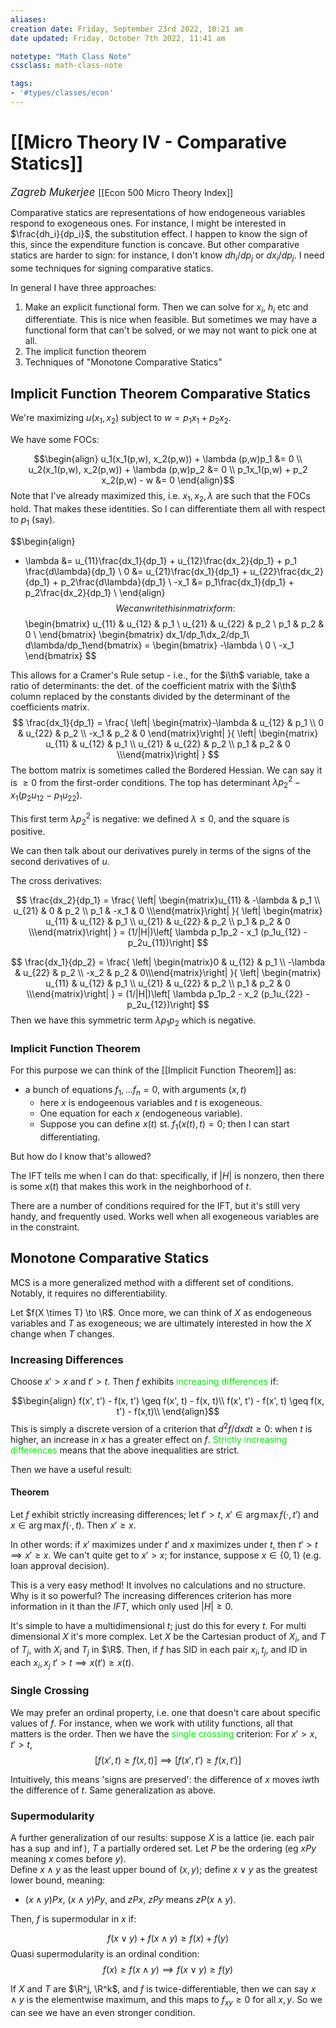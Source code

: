 ```yaml
---
aliases:
creation date: Friday, September 23rd 2022, 10:21 am
date updated: Friday, October 7th 2022, 11:41 am

notetype: "Math Class Note"
cssclass: math-class-note

tags: 
- '#types/classes/econ'
---
```


# [[Micro Theory IV - Comparative Statics]]
<span style = "font-size:120%"><i >Zagreb Mukerjee </i></span>
[[Econ 500 Micro Theory Index]]

Comparative statics are representations of how endogeneous variables respond to exogeneous ones. For instance, I might be interested in $\frac{dh_i}{dp_i}$, the substitution effect. I happen to know the sign of this, since the expenditure function is concave. But other comparative statics are harder to sign: for instance, I don't know $dh_i/dp_j$ or $dx_i/dp_j$. I need some techniques for signing comparative statics. 

In general I have three approaches:
1) Make an explicit functional form. Then we can solve for $x_i$, $h_i$ etc and differentiate. This is nice when feasible. But sometimes we may have a functional form that can't be solved, or we may not want to pick one at all. 
2) The implicit function theorem
3) Techniques of "Monotone Comparative Statics"

## Implicit Function Theorem Comparative Statics

We're maximizing $u(x_1, x_2)$ subject to $w = p_1 x_1 + p_2 x_2$. 

We have some FOCs: 

$$\begin{align}
u_1(x_1(p,w), x_2(p,w)) + \lambda (p,w)p_1 &= 0 \\
u_2(x_1(p,w), x_2(p,w)) + \lambda (p,w)p_2 &= 0 \\
p_1x_1(p,w) + p_2 x_2(p,w) - w &= 0
\end{align}$$
Note that I've already maximized this, i.e. $x_1, x_2, \lambda$ are such that the FOCs hold. That makes these identities. So I can differentiate them all with respect to $p_1$ (say). 

$$\begin{align}
 - \lambda &= u_{11}\frac{dx_1}{dp_1} + u_{12}\frac{dx_2}{dp_1} + p_1 \frac{d\lambda}{dp_1} \\
0 &= u_{21}\frac{dx_1}{dp_1} + u_{22}\frac{dx_2}{dp_1} + p_2\frac{d\lambda}{dp_1} \\
-x_1 &= p_1\frac{dx_1}{dp_1} + p_2\frac{dx_2}{dp_1} \\
\end{align}$$
We can write this in matrix form: 
$$
\begin{bmatrix} 
u_{11} & u_{12} & p_1 \\ 
u_{21} & u_{22} & p_2 \\ 
p_1 & p_2 & 0 \\
\end{bmatrix}
\begin{bmatrix} dx_1/dp_1\\dx_2/dp_1\\ d\lambda/dp_1\end{bmatrix} = \begin{bmatrix} 
-\lambda \\ 0 \\ -x_1
\end{bmatrix}
$$

This allows for a Cramer's Rule setup - i.e., for the $i\th$ variable, take a ratio of determinants: the det. of the coefficient matrix with the $i\th$ column replaced by the constants divided by the determinant of the coefficients matrix. 
$$
\frac{dx_1}{dp_1} = \frac{
	\left| \begin{matrix}-\lambda & u_{12} & p_1 \\ 0 & u_{22} & p_2 \\ -x_1 & p_2 & 0 \end{matrix}\right|
}{
	\left| \begin{matrix} u_{11} & u_{12} & p_1 \\ 
u_{21} & u_{22} & p_2 \\ 
p_1 & p_2 & 0 \\\end{matrix}\right|
}
$$
The bottom matrix is sometimes called the Bordered Hessian. We can say it is $\geq 0$ from the first-order conditions. 
The top has determinant $\lambda p_2^2 - x_1(p_2u_{12} - p_1u_{22})$. 

This first term $\lambda p_2^2$ is negative: we defined $\lambda \leq 0$, and the square is positive. 

We can then talk about our derivatives purely in terms of the signs of the second derivatives of $u$. 

The cross derivatives: 

$$
\frac{dx_2}{dp_1} = \frac{
	\left| \begin{matrix}u_{11} & -\lambda & p_1 \\ 
u_{21} & 0 & p_2 \\ 
p_1 & -x_1 & 0 \\\end{matrix}\right|
}{
	\left| \begin{matrix} u_{11} & u_{12} & p_1 \\ 
u_{21} & u_{22} & p_2 \\ 
p_1 & p_2 & 0 \\\end{matrix}\right|
} = (1/|H|)\left[ \lambda p_1p_2 - x_1 (p_1u_{12} -p_2u_{11})\right]
$$

$$
\frac{dx_1}{dp_2} = \frac{
	\left| \begin{matrix}0 & u_{12} & p_1 \\ 
-\lambda & u_{22} & p_2 \\ 
-x_2 & p_2 & 0\\\end{matrix}\right|
}{
	\left| \begin{matrix} u_{11} & u_{12} & p_1 \\ 
u_{21} & u_{22} & p_2 \\ 
p_1 & p_2 & 0 \\\end{matrix}\right|
} = (1/|H|)\left[ \lambda p_1p_2 - x_2 (p_1u_{22} -p_2u_{12})\right]
$$
Then we have this symmetric term $\lambda p_1p_2$ which is negative. 

### Implicit Function Theorem

For this purpose we can think of the [[Implicit Function Theorem]] as: 
- a bunch of equations $f_1, \ldots f_n = 0$, with arguments $(x,t)$ 
	- here $x$ is endogeenous variables and $t$ is exogeneous. 
	- One equation for each $x$ (endogeneous variable). 
	- Suppose you can define $x(t)$ st. $f_1(x(t),t) = 0$; then I can start differentiating. 

But how do I know that's allowed?

The IFT tells me when I can do that: specifically, if $|H|$ is nonzero, then there is some $x(t)$ that makes this work in the neighborhood of $t$. 

There are a number of conditions required for the IFT, but it's still very handy, and frequently used. Works well when all exogeneous variables are in the constraint. 



## Monotone Comparative Statics

MCS is a more generalized method with a different set of conditions. Notably, it requires no differentiability. 

Let $f(X \times T) \to \R$. Once more, we can think of $X$ as endogeneous variables and $T$ as exogeneous; we are ultimately interested in how the $X$ change when $T$ changes. 


### Increasing Differences

Choose $x' > x$ and $t' > t$. Then $f$ exhibits <font color=gree>increasing differences</font> if: 

$$\begin{align}
f(x', t') - f(x, t') \geq f(x', t) - f(x, t)\\
f(x', t') - f(x', t) \geq f(x, t') - f(x,t)\\
\end{align}$$
This is simply a discrete version of a criterion that $d^2f/dxdt \geq 0$: when $t$ is higher, an increase in $x$ has a greater effect on $f$. <font color=gree>Strictly increasing differences</font> means that the above inequalities are strict. 


Then we have a useful result:

#### Theorem

Let $f$ exhibit strictly increasing differences; let $t' > t$, $x' \in \arg \max f(\cdot, t')$ and $x \in \arg \max f(\cdot, t)$. Then $x' \geq x$. 

In other words: if $x'$ maximizes under $t'$ and $x$ maximizes under $t$, then $t' > t \implies x' \geq x$. 
We can't quite get to $x'>x$; for instance, suppose $x \in \{0,1\}$ (e.g. loan approval decision). 

This is a very easy method! It involves no calculations and no structure. Why is it so powerful? The increasing differences criterion has more information in it than the $IFT$, which only used $|H| \geq 0$. 

It's simple to have a multidimensional $t$; just do this for every $t$. For multi dimensional $X$ it's more complex. Let $X$ be the Cartesian product of $X_i$, and $T$ of $T_j$, with $X_i$ and $T_j$ in $\R$. Then, if $f$ has SID in each pair $x_i, t_j$, and ID in each $x_i, x_j$ $t' > t \implies x(t') \geq x(t)$. 


### Single Crossing

We may prefer an ordinal property, i.e. one that doesn't care about specific values of $f$. For instance, when we work with utility functions, all that matters is the order. Then we have the <font color=gree>single crossing</font> criterion: For $x' > x$, $t' > t$, 
$$[f(x', t) \geq f(x, t)] \implies [f(x', t') \geq f(x, t')]$$

Intuitively, this means 'signs are preserved': the difference of $x$ moves iwth the difference of $t$. Same generalization as above. 


### Supermodularity

A further generalization of our results: suppose $X$ is a lattice (ie. each pair has a $\sup$ and $\inf$), $T$ a partially ordered set. Let $P$ be the ordering (eg $xPy$ meaning $x$ comes before $y$).  
Define $x \land y$ as the least upper bound of $(x,y)$; define $x \lor y$ as the greatest lower bound, meaning:
- $(x \land y)Px$, $(x\land y)Py$, and $zPx$, $zPy$ means $zP(x\land y)$. 


Then, $f$ is supermodular in $x$ if: 

$$ f(x \lor y ) + f(x \land y) \geq f(x) + f(y) $$
Quasi supermodularity is an ordinal condition: 
$$ f(x) \geq f(x \land y) \implies f(x \lor y) \geq f(y)$$


If $X$ and $T$ are $\R^j, \R^k$, and $f$ is twice-differentiable, then we can say $x \land y$ is the elementwise maximum, and this maps to $f_{xy} \geq 0$ for all $x,y$. So we can see we have an even stronger condition. 
